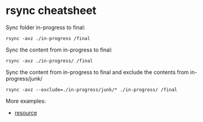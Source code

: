 # rsync cheatsheet

Sync folder in-progress to final:

```
rsync -avz ./in-progress /final
```

Sync the content from in-progress to final:

```
rsync -avz ./in-progress/ /final
```

Sync the content from in-progress to final and exclude the contents from in-progress/junk/

```
rsync -avz --exclude=./in-progress/junk/* ./in-progress/ /final
```

More examples:
- [resource](https://devhints.io/rsync)
